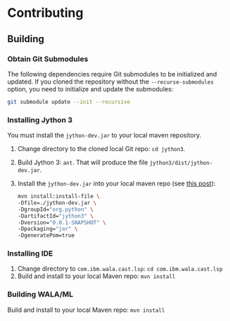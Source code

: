 # Contributing

## Building

### Obtain Git Submodules

The following dependencies require Git submodules to be initialized and updated. If you cloned the repository without the `--recurse-submodules` option, you need to initialize and update the submodules:

```bash
git submodule update --init --recursive
```

### Installing Jython 3

You must install the `jython-dev.jar` to your local maven repository.

1. Change directory to the cloned local Git repo: `cd jython3`.
1. Build Jython 3: `ant`. That will produce the file `jython3/dist/jython-dev.jar`.
1. Install the `jython-dev.jar` into your local maven repo (see [this post][SO post]):

	```bash
	mvn install:install-file \
	-Dfile=./jython-dev.jar \
	-DgroupId="org.python" \
	-DartifactId="jython3" \
	-Dversion="0.0.1-SNAPSHOT" \
	-Dpackaging="jar" \
	-DgeneratePom=true
	```
### Installing IDE

1. Change directory to `com.ibm.wala.cast.lsp`: `cd com.ibm.wala.cast.lsp`
1. Build and install to your local Maven repo: `mvn install`

### Building WALA/ML

Build and install to your local Maven repo: `mvn install`

[SO post]: https://stackoverflow.com/questions/4955635/how-to-add-local-jar-files-to-a-maven-project#answer-4955695
